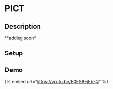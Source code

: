 # PICT

## Description

\*\*adding soon\*

## Setup



## Demo

{% embed url="https://youtu.be/EOES8EjEbFQ" %}
